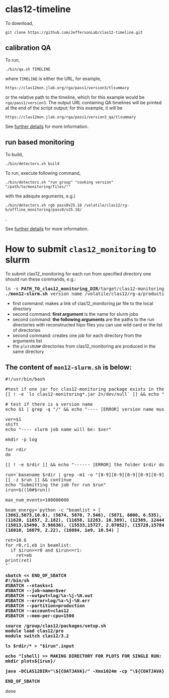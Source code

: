 # clas12-timeline

To download,
```
git clone https://github.com/JeffersonLab/clas12-timeline.git
```

## calibration QA

To run,
```
./bin/qa.sh TIMELINE
```
where `TIMELINE` is either the URL, for example,
```
https://clas12mon.jlab.org/rga/pass1/version3/tlsummary
```
or the relative path to the timeline, which for this example would be `rga/pass1/version3`. The output
URL containing QA timelines will be printed at the end of the script output; for this example, it will be
```
https://clas12mon.jlab.org/rga/pass1/version3_qa/tlsummary
```

See [further details](https://github.com/JeffersonLab/clas12-timeline/blob/main/calib-qa/README.md) for more information.

## run based monitoring

To build,
```
./bin/detectors.sh build
```

To run, execute following command,

```
./bin/detectors.sh "run group" "cooking version" "/path/to/monitoring/files/""
```
with the adequte arguments, e.g.)
```
./bin/detectors.sh rgb pass0v25.18 /volatile/clas12/rg-b/offline_monitoring/pass0/v25.18/
```
.

See [further details](https://github.com/Sangbaek/run_based_monitoring/blob/master/README.md) for more information.


# How to submit `clas12_monitoring` to slurm
To submit clas12_monitoring for each run from specified directory one should run these commands, e.g.:
<pre>
ln -s <b>PATH_TO_clas12_monitoring_DIR</b>/target/clas12-monitoring-v*.jar .
<b>./mon12-slurm.sh</b> version_name /volatile/clas12/rg-a/production/Spring19/mon/recon/[0-9][0-9][0-9][0-9][0-9][0-9]
</pre>
* first command: makes a link of clas12_monitoring jar file to the local directory
* second command: **first argument** is the name for slurm jobs
* second command: **the following arguments** are the paths to the run directories with reconstructed hipo files
  you can use wild card or the list of directories
* second command: creates one job for each directory from the arguments list
* the `plotsRUN#` directories from clas12_monitoring are produced in the same directory

## The content of `mon12-slurm.sh` is below:

<pre>
#!/usr/bin/bash

#test if one jar for clas12-monitoring package exists in the directory
[[ ! -e `ls clas12-monitoring*.jar 2>/dev/null` ]] && echo "---- [ERROR] Problem with jar file for clas12_monitoring package --------" && echo && exit

# test if there is a version name
echo $1 | grep -q "/" && echo "---- [ERROR] version name must not contain / -------" && echo && exit

ver=$1
shift
echo "---- slurm job name will be: $ver"

mkdir -p log

for rdir
do

[[ ! -e $rdir ]] && echo "------ [ERROR] the folder $rdir does not exist" && continue

run=`basename $rdir | grep -m1 -o "[0-9][0-9][0-9][0-9][0-9][0-9]"`
[[ -z $run ]] && continue
echo "Submitting the job for run $run"
irun=$((10#$run))

max_num_events=100000000

beam_energy=`python -c "beamlist = [<b>
(3861,5673,10.6), (5674, 5870, 7.546), (5871, 6000, 6.535), (6608, 6783, 10.199),
(11620, 11657, 2.182), (11658, 12283, 10.389), (12389, 12444, 2.182), (12445, 12951, 10.389),
(15013,15490, 5.98636), (15533,15727, 2.07052), (15728,15784, 4.02962), (15787,15884, 5.98636),
(16010, 16079, 2.22), (16084, 1e9, 10.54) </b>]

ret=10.6
for r0,r1,eb in beamlist:
  if $irun>=r0 and $irun<=r1:
    ret=eb
print(ret)
"`
<b>
sbatch << END_OF_SBATCH
#!/bin/sh
#SBATCH --ntasks=1
#SBATCH --job-name=$ver
#SBATCH --output=log/%x-%j-%N.out
#SBATCH --error=log/%x-%j-%N.err
#SBATCH --partition=production
#SBATCH --account=clas12
#SBATCH --mem-per-cpu=1500

source /group/clas12/packages/setup.sh
module load clas12/pro
module switch clas12/3.2

ls $rdir/* > "$irun".input

echo "[shell] >> MAKING DIRECTORY FOR PLOTS FOR SINGLE RUN: $irun with beam energy: $beam_energy"
mkdir plots${irun}/

java -DCLAS12DIR="\${COATJAVA}/" -Xmx1024m -cp "\${COATJAVA}/lib/clas/*:\${COATJAVA}/lib/utils/*:./*" org.jlab.clas12.monitoring.ana_2p2 $irun "$irun".input $max_num_events $beam_energy

END_OF_SBATCH
</b>
done
</pre>
